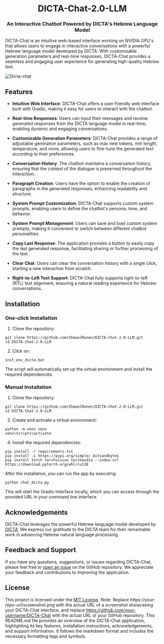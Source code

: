 <h1 align="center"> DICTA-Chat-2.0-LLM</h1>

<h3 align="center">An Interactive Chatbot Powered by DICTA's Hebrew Language Model</h3>

<p align="left">
DICTA-Chat is an intuitive web-based interface working on NVIDIA GPU's that allows users to engage in interactive conversations with a powerful Hebrew language model developed by DICTA. With customizable generation parameters and real-time responses, DICTA-Chat provides a seamless and engaging user experience for generating high-quality Hebrew text.
</p>

![Dicta-chat](https://github.com/ShmuelRonen/DICTA-Chat-2.0-LLM/assets/80190186/a971c385-6c4c-4f01-8ee6-7f6f88343790)


## Features

- **Intuitive Web Interface**: DICTA-Chat offers a user-friendly web interface built with Gradio, making it easy for users to interact with the chatbot.

- **Real-time Responses**: Users can input their messages and receive generated responses from the DICTA language model in real-time, enabling dynamic and engaging conversations.

- **Customizable Generation Parameters**: DICTA-Chat provides a range of adjustable generation parameters, such as max new tokens, min length, temperature, and more, allowing users to fine-tune the generated text according to their preferences.

- **Conversation History**: The chatbot maintains a conversation history, ensuring that the context of the dialogue is preserved throughout the interaction.

- **Paragraph Creation**: Users have the option to enable the creation of paragraphs in the generated responses, enhancing readability and structure.

- **System Prompt Customization**: DICTA-Chat supports custom system prompts, enabling users to define the chatbot's persona, tone, and behavior.

- **System Prompt Management**: Users can save and load custom system prompts, making it convenient to switch between different chatbot personalities.

- **Copy Last Response**: The application provides a button to easily copy the last generated response, facilitating sharing or further processing of the text.

- **Clear Chat**: Users can clear the conversation history with a single click, starting a new interaction from scratch.

- **Right-to-Left Text Support**: DICTA-Chat fully supports right-to-left (RTL) text alignment, ensuring a natural reading experience for Hebrew conversations.


## Installation

### One-click Installation

1. Clone the repository:
```
git clone https://github.com/ShmuelRonen/DICTA-Chat-2.0-LLM.git
cd DICTA-Chat-2.0-LLM
```
2. Click on:
```
init_env_dicta.bat
```
The script will automatically set up the virtual environment and install the required dependencies.

### Manual Installation

1. Clone the repository:
```
git clone https://github.com/ShmuelRonen/DICTA-Chat-2.0-LLM.git
cd DICTA-Chat-2.0-LLM
```
2. Create and activate a virtual environment:
 ```
python -m venv venv
venv\Scripts\activate
```

4. Install the required dependencies:
```
pip install -r requirements.txt
pip install -i https://pypi.org/simple/ bitsandbytes
pip install torch torchvision torchaudio --index-url https://download.pytorch.org/whl/cu118
```
After the installation, you can run the app by executing:
```
python chat_dicta.py
```
This will start the Gradio interface locally, which you can access through the provided URL in your command line interface.

## Acknowledgements

DICTA-Chat leverages the powerful Hebrew language model developed by [DICTA](https://huggingface.co/dicta-il/). We express our gratitude to the DICTA team for their remarkable work in advancing Hebrew natural language processing.

## Feedback and Support

If you have any questions, suggestions, or issues regarding DICTA-Chat, please feel free to [open an issue](https://github.com/ShmuelRonen/DICTA-Chat-2.0-LLM/issues) on the GitHub repository. We appreciate your feedback and contributions to improving the application.

## License

This project is licensed under the [MIT License](https://github.com/your-username/DICTA-Chat/blob/main/LICENSE).
Note: Replace https://your-repo-url/screenshot.png with the actual URL of a screenshot showcasing your DICTA-Chat interface, and replace https://github.com/your-username/DICTA-Chat with the actual URL of your GitHub repository.
This README.md file provides an overview of the DICTA-Chat application, highlighting its key features, installation instructions, acknowledgements, and support information. It follows the markdown format and includes the necessary formatting tags and symbols.

